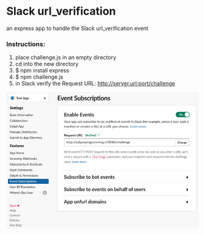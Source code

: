 # Slack url_verification
an express app to handle the Slack url_verification event

### Instructions:
  1) place challenge.js in an empty directory
  2) cd into the new directory
  3) $ npm install express
  4) $ npm challenge.js
  5) in Slack verify the Request URL: http://server.url:port/challenge

![slack verification](slack_verification.png)
